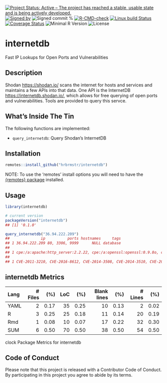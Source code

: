 
[![Project Status: Active – The project has reached a stable, usable
state and is being actively
developed.](https://www.repostatus.org/badges/latest/active.svg)](https://www.repostatus.org/#active)
[![Signed
by](https://img.shields.io/badge/Keybase-Verified-brightgreen.svg)](https://keybase.io/hrbrmstr)
![Signed commit
%](https://img.shields.io/badge/Signed_Commits-100%25-lightgrey.svg)
[![R-CMD-check](https://github.com/hrbrmstr/internetdb/workflows/R-CMD-check/badge.svg)](https://github.com/hrbrmstr/internetdb/actions?query=workflow%3AR-CMD-check)
[![Linux build
Status](https://travis-ci.org/hrbrmstr/internetdb.svg?branch=master)](https://travis-ci.org/hrbrmstr/internetdb)
[![Coverage
Status](https://codecov.io/gh/hrbrmstr/internetdb/branch/master/graph/badge.svg)](https://codecov.io/gh/hrbrmstr/internetdb)
![Minimal R
Version](https://img.shields.io/badge/R%3E%3D-4.0.0-blue.svg)
![License](https://img.shields.io/badge/License-MIT-blue.svg)

# internetdb

Fast IP Lookups for Open Ports and Vulnerabilities

## Description

Shodan <https://shodan.io/> scans the internet for hosts and services
and maintains a few APIs into that data. One API is the InternetDB
<https://internetdb.shodan.io/>, which allows for free querying of open
ports and vulnerabilities. Tools are provided to query this servce.

## What’s Inside The Tin

The following functions are implemented:

-   `query_internetdb`: Query Shodan’s InternetDB

## Installation

``` r
remotes::install_github("hrbrmstr/internetdb")
```

NOTE: To use the ‘remotes’ install options you will need to have the
[{remotes} package](https://github.com/r-lib/remotes) installed.

## Usage

``` r
library(internetdb)

# current version
packageVersion("internetdb")
## [1] '0.1.0'
```

``` r
query_internetdb("36.94.222.209")
##              ip          ports hostnames     tags
## 1 36.94.222.209 80, 3306, 9999      NULL database
##                                                                                                                                                                                cpes
## 1 cpe:/a:apache:http_server:2.2.22, cpe:/a:openssl:openssl:0.9.8o, cpe:/a:php:php:5.3.14 ZendServer, cpe:/a:getbootstrap:bootstrap, cpe:/a:jquery:jquery, cpe:/a:mysql:mysql:5.6.20
##                                                                                                                                                                                                                                                                                                                                                                                                                                                                                                                                                                                                                                                                                                                                                                          vulns
## 1 CVE-2011-3210, CVE-2016-8612, CVE-2014-3508, CVE-2014-3510, CVE-2012-3499, CVE-2012-0884, CVE-2012-1165, CVE-2013-1862, CVE-2011-4577, CVE-2012-4558, CVE-2014-3566, CVE-2017-7668, CVE-2012-2687, CVE-2013-0169, CVE-2014-0076, CVE-2018-1312, CVE-2013-1896, CVE-2013-5704, CVE-2014-0195, CVE-2013-0166, CVE-2011-0014, CVE-2014-3470, CVE-2014-0231, CVE-2011-4108, CVE-2006-7250, CVE-2010-3864, CVE-2017-3167, CVE-2011-1945, CVE-2010-5298, CVE-2010-4180, CVE-2010-4252, CVE-2014-0224, CVE-2017-3169, CVE-2014-0221, CVE-2014-3505, CVE-2012-0027, CVE-2014-0098, CVE-2013-2249, CVE-2012-2110, CVE-2011-4619, CVE-2011-1473, CVE-2012-2333, CVE-2017-7679, CVE-2013-6438, CVE-2011-4576, CVE-2011-4109, CVE-2017-3735, CVE-2014-3506, CVE-2016-4975, CVE-2014-3507
```

## internetdb Metrics

| Lang | \# Files |  (%) | LoC |  (%) | Blank lines |  (%) | \# Lines |  (%) |
|:-----|---------:|-----:|----:|-----:|------------:|-----:|---------:|-----:|
| YAML |        2 | 0.17 |  35 | 0.25 |          10 | 0.13 |        2 | 0.02 |
| R    |        3 | 0.25 |  25 | 0.18 |          11 | 0.14 |       20 | 0.19 |
| Rmd  |        1 | 0.08 |  10 | 0.07 |          17 | 0.22 |       32 | 0.30 |
| SUM  |        6 | 0.50 |  70 | 0.50 |          38 | 0.50 |       54 | 0.50 |

clock Package Metrics for internetdb

## Code of Conduct

Please note that this project is released with a Contributor Code of
Conduct. By participating in this project you agree to abide by its
terms.
